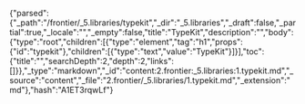 {"parsed":{"_path":"/frontier/_5.libraries/typekit","_dir":"_5.libraries","_draft":false,"_partial":true,"_locale":"","_empty":false,"title":"TypeKit","description":"","body":{"type":"root","children":[{"type":"element","tag":"h1","props":{"id":"typekit"},"children":[{"type":"text","value":"TypeKit"}]}],"toc":{"title":"","searchDepth":2,"depth":2,"links":[]}},"_type":"markdown","_id":"content:2.frontier:_5.libraries:1.typekit.md","_source":"content","_file":"2.frontier/_5.libraries/1.typekit.md","_extension":"md"},"hash":"A1ET3rqwLf"}
